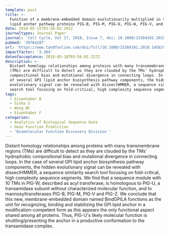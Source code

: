 ```yaml
---
template: post
title: >-
  Function of a membrane-embedded domain evolutionarily multiplied in the GPI
  lipid anchor pathway proteins PIG-B, PIG-M, PIG-U, PIG-W, PIG-V, and PIG-Z
date: 2018-05-15T03:56:02.201Z
journaltypes: Journal Paper
journal: 'Cell Cycle, Vol 17, 2018, Issue 7, doi: 10.1080/15384101.2018.1456294'
pubmed: '29764287'
url: 'https://www.tandfonline.com/doi/full/10.1080/15384101.2018.1456294'
impactfactor: '3.304'
dateofacceptance: 2018-03-18T03:56:02.227Z
description: >-
  Distant homology relationships among proteins with many transmembrane regions
  (TMs) are difficult to detect as they are clouded by the TMs' hydrophobic
  compositional bias and mutational divergence in connecting loops. In the case
  of several GPI lipid anchor biosynthesis pathway components, the hidden
  evolutionary signal can be revealed with dissectHMMER, a sequence similarity
  search tool focusing on fold-critical, high complexity sequence segments. 
tags:
  - Eisenhaber B
  - Sinha S
  - Wong WC
  - Eisenhaber F
categories:
  - Analytics of Biological Sequence Data
  - Gene Function Prediction
  - 'Biomolecular Function Discovery Division '
---
```

<!--StartFragment-->

Distant homology relationships among proteins with many transmembrane regions (TMs) are difficult to detect as they are clouded by the TMs' hydrophobic compositional bias and mutational divergence in connecting loops. In the case of several GPI lipid anchor biosynthesis pathway components, the hidden evolutionary signal can be revealed with dissectHMMER, a sequence similarity search tool focusing on fold-critical, high complexity sequence segments. We find that a sequence module with 10 TMs in PIG-W, described as acyl transferase, is homologous to PIG-U, a transamidase subunit without characterized molecular function, and to mannosyltransferases PIG-B, PIG-M, PIG-V and PIG-Z. We conclude that this new, membrane-embedded domain named BindGPILA functions as the unit for recognizing, binding and stabilizing the GPI lipid anchor in a modification-competent form as this appears the only functional aspect shared among all proteins. Thus, PIG-U's likely molecular function is shuttling/presenting the anchor in a productive conformation to the transamidase complex.

<!--EndFragment-->
